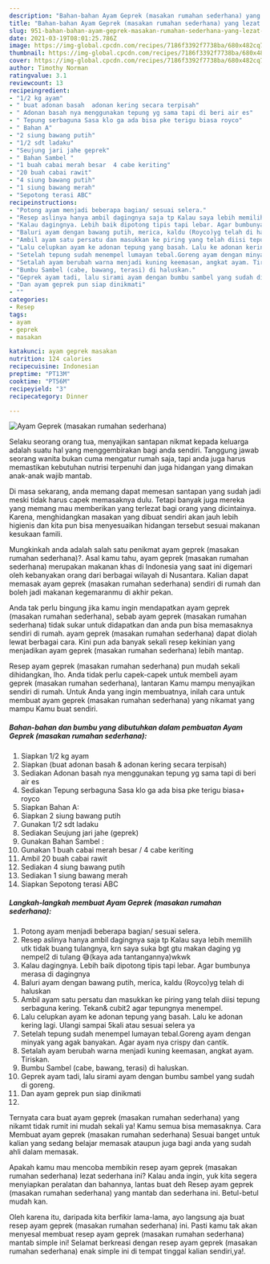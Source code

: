 ```yaml
---
description: "Bahan-bahan Ayam Geprek (masakan rumahan sederhana) yang lezat dan Mudah Dibuat"
title: "Bahan-bahan Ayam Geprek (masakan rumahan sederhana) yang lezat dan Mudah Dibuat"
slug: 951-bahan-bahan-ayam-geprek-masakan-rumahan-sederhana-yang-lezat-dan-mudah-dibuat
date: 2021-03-19T08:01:25.786Z
image: https://img-global.cpcdn.com/recipes/7186f3392f7738ba/680x482cq70/ayam-geprek-masakan-rumahan-sederhana-foto-resep-utama.jpg
thumbnail: https://img-global.cpcdn.com/recipes/7186f3392f7738ba/680x482cq70/ayam-geprek-masakan-rumahan-sederhana-foto-resep-utama.jpg
cover: https://img-global.cpcdn.com/recipes/7186f3392f7738ba/680x482cq70/ayam-geprek-masakan-rumahan-sederhana-foto-resep-utama.jpg
author: Timothy Norman
ratingvalue: 3.1
reviewcount: 13
recipeingredient:
- "1/2 kg ayam"
- " buat adonan basah  adonan kering secara terpisah"
- " Adonan basah nya menggunakan tepung yg sama tapi di beri air es"
- " Tepung serbaguna Sasa klo ga ada bisa pke terigu biasa royco"
- " Bahan A"
- "2 siung bawang putih"
- "1/2 sdt ladaku"
- "Seujung jari jahe geprek"
- " Bahan Sambel "
- "1 buah cabai merah besar  4 cabe keriting"
- "20 buah cabai rawit"
- "4 siung bawang putih"
- "1 siung bawang merah"
- "Sepotong terasi ABC"
recipeinstructions:
- "Potong ayam menjadi beberapa bagian/ sesuai selera."
- "Resep aslinya hanya ambil dagingnya saja tp Kalau saya lebih memilih utk tidak buang tulangnya, krn saya suka bgt gtu makan daging yg nempel2 di tulang 😅(kaya ada tantangannya)wkwk"
- "Kalau dagingnya. Lebih baik dipotong tipis tapi lebar. Agar bumbunya merasa di dagingnya"
- "Baluri ayam dengan bawang putih, merica, kaldu (Royco)yg telah di haluskan"
- "Ambil ayam satu persatu dan masukkan ke piring yang telah diisi tepung serbaguna kering. Tekan&amp; cubit2 agar tepungnya menempel."
- "Lalu celupkan ayam ke adonan tepung yang basah. Lalu ke adonan kering lagi. Ulangi sampai 5kali atau sesuai selera ya"
- "Setelah tepung sudah menempel lumayan tebal.Goreng ayam dengan minyak yang agak banyakan. Agar ayam nya crispy dan cantik."
- "Setalah ayam berubah warna menjadi kuning keemasan, angkat ayam. Tiriskan."
- "Bumbu Sambel (cabe, bawang, terasi) di haluskan."
- "Geprek ayam tadi, lalu sirami ayam dengan bumbu sambel yang sudah di goreng."
- "Dan ayam geprek pun siap dinikmati"
- ""
categories:
- Resep
tags:
- ayam
- geprek
- masakan

katakunci: ayam geprek masakan 
nutrition: 124 calories
recipecuisine: Indonesian
preptime: "PT13M"
cooktime: "PT56M"
recipeyield: "3"
recipecategory: Dinner

---
```



![Ayam Geprek (masakan rumahan sederhana)](https://img-global.cpcdn.com/recipes/7186f3392f7738ba/680x482cq70/ayam-geprek-masakan-rumahan-sederhana-foto-resep-utama.jpg)

Selaku seorang orang tua, menyajikan santapan nikmat kepada keluarga adalah suatu hal yang menggembirakan bagi anda sendiri. Tanggung jawab seorang  wanita bukan cuma mengatur rumah saja, tapi anda juga harus memastikan kebutuhan nutrisi terpenuhi dan juga hidangan yang dimakan anak-anak wajib mantab.

Di masa  sekarang, anda memang dapat memesan santapan yang sudah jadi meski tidak harus capek memasaknya dulu. Tetapi banyak juga mereka yang memang mau memberikan yang terlezat bagi orang yang dicintainya. Karena, menghidangkan masakan yang dibuat sendiri akan jauh lebih higienis dan kita pun bisa menyesuaikan hidangan tersebut sesuai makanan kesukaan famili. 



Mungkinkah anda adalah salah satu penikmat ayam geprek (masakan rumahan sederhana)?. Asal kamu tahu, ayam geprek (masakan rumahan sederhana) merupakan makanan khas di Indonesia yang saat ini digemari oleh kebanyakan orang dari berbagai wilayah di Nusantara. Kalian dapat memasak ayam geprek (masakan rumahan sederhana) sendiri di rumah dan boleh jadi makanan kegemaranmu di akhir pekan.

Anda tak perlu bingung jika kamu ingin mendapatkan ayam geprek (masakan rumahan sederhana), sebab ayam geprek (masakan rumahan sederhana) tidak sukar untuk didapatkan dan anda pun bisa memasaknya sendiri di rumah. ayam geprek (masakan rumahan sederhana) dapat diolah lewat berbagai cara. Kini pun ada banyak sekali resep kekinian yang menjadikan ayam geprek (masakan rumahan sederhana) lebih mantap.

Resep ayam geprek (masakan rumahan sederhana) pun mudah sekali dihidangkan, lho. Anda tidak perlu capek-capek untuk membeli ayam geprek (masakan rumahan sederhana), lantaran Kamu mampu menyajikan sendiri di rumah. Untuk Anda yang ingin membuatnya, inilah cara untuk membuat ayam geprek (masakan rumahan sederhana) yang nikamat yang mampu Kamu buat sendiri.

<!--inarticleads1-->

##### Bahan-bahan dan bumbu yang dibutuhkan dalam pembuatan Ayam Geprek (masakan rumahan sederhana):

1. Siapkan 1/2 kg ayam
1. Siapkan  (buat adonan basah &amp; adonan kering secara terpisah)
1. Sediakan  Adonan basah nya menggunakan tepung yg sama tapi di beri air es
1. Sediakan  Tepung serbaguna Sasa klo ga ada bisa pke terigu biasa+ royco
1. Siapkan  Bahan A:
1. Siapkan 2 siung bawang putih
1. Gunakan 1/2 sdt ladaku
1. Sediakan Seujung jari jahe (geprek)
1. Gunakan  Bahan Sambel :
1. Gunakan 1 buah cabai merah besar / 4 cabe keriting
1. Ambil 20 buah cabai rawit
1. Sediakan 4 siung bawang putih
1. Sediakan 1 siung bawang merah
1. Siapkan Sepotong terasi ABC




<!--inarticleads2-->

##### Langkah-langkah membuat Ayam Geprek (masakan rumahan sederhana):

1. Potong ayam menjadi beberapa bagian/ sesuai selera.
1. Resep aslinya hanya ambil dagingnya saja tp Kalau saya lebih memilih utk tidak buang tulangnya, krn saya suka bgt gtu makan daging yg nempel2 di tulang 😅(kaya ada tantangannya)wkwk
1. Kalau dagingnya. Lebih baik dipotong tipis tapi lebar. Agar bumbunya merasa di dagingnya
1. Baluri ayam dengan bawang putih, merica, kaldu (Royco)yg telah di haluskan
1. Ambil ayam satu persatu dan masukkan ke piring yang telah diisi tepung serbaguna kering. Tekan&amp; cubit2 agar tepungnya menempel.
1. Lalu celupkan ayam ke adonan tepung yang basah. Lalu ke adonan kering lagi. Ulangi sampai 5kali atau sesuai selera ya
1. Setelah tepung sudah menempel lumayan tebal.Goreng ayam dengan minyak yang agak banyakan. Agar ayam nya crispy dan cantik.
1. Setalah ayam berubah warna menjadi kuning keemasan, angkat ayam. Tiriskan.
1. Bumbu Sambel (cabe, bawang, terasi) di haluskan.
1. Geprek ayam tadi, lalu sirami ayam dengan bumbu sambel yang sudah di goreng.
1. Dan ayam geprek pun siap dinikmati
1. 




Ternyata cara buat ayam geprek (masakan rumahan sederhana) yang nikamt tidak rumit ini mudah sekali ya! Kamu semua bisa memasaknya. Cara Membuat ayam geprek (masakan rumahan sederhana) Sesuai banget untuk kalian yang sedang belajar memasak ataupun juga bagi anda yang sudah ahli dalam memasak.

Apakah kamu mau mencoba membikin resep ayam geprek (masakan rumahan sederhana) lezat sederhana ini? Kalau anda ingin, yuk kita segera menyiapkan peralatan dan bahannya, lantas buat deh Resep ayam geprek (masakan rumahan sederhana) yang mantab dan sederhana ini. Betul-betul mudah kan. 

Oleh karena itu, daripada kita berfikir lama-lama, ayo langsung aja buat resep ayam geprek (masakan rumahan sederhana) ini. Pasti kamu tak akan menyesal membuat resep ayam geprek (masakan rumahan sederhana) mantab simple ini! Selamat berkreasi dengan resep ayam geprek (masakan rumahan sederhana) enak simple ini di tempat tinggal kalian sendiri,ya!.

